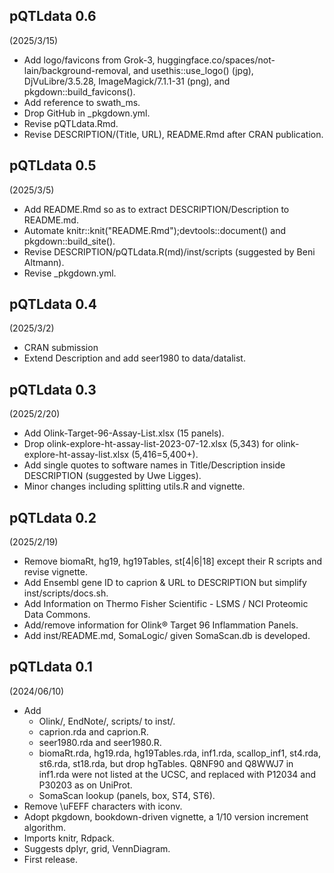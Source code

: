 ## pQTLdata 0.6

(2025/3/15)

* Add logo/favicons from Grok-3, huggingface.co/spaces/not-lain/background-removal, and usethis::use_logo() (jpg), DjVuLibre/3.5.28, ImageMagick/7.1.1-31 (png), and pkgdown::build_favicons().
* Add reference to swath_ms.
* Drop GitHub in _pkgdown.yml.
* Revise pQTLdata.Rmd.
* Revise DESCRIPTION/(Title, URL), README.Rmd after CRAN publication.

## pQTLdata 0.5

(2025/3/5)

* Add README.Rmd so as to extract DESCRIPTION/Description to README.md.
* Automate knitr::knit("README.Rmd");devtools::document() and pkgdown::build_site().
* Revise DESCRIPTION/pQTLdata.R(md)/inst/scripts (suggested by Beni Altmann).
* Revise _pkgdown.yml.

## pQTLdata 0.4

(2025/3/2)

* CRAN submission
* Extend Description and add seer1980 to data/datalist.

## pQTLdata 0.3

(2025/2/20)

* Add Olink-Target-96-Assay-List.xlsx (15 panels).
* Drop olink-explore-ht-assay-list-2023-07-12.xlsx (5,343) for olink-explore-ht-assay-list.xlsx (5,416=5,400+).
* Add single quotes to software names in Title/Description inside DESCRIPTION (suggested by Uwe Ligges).
* Minor changes including splitting utils.R and vignette.

## pQTLdata 0.2

(2025/2/19)

* Remove biomaRt, hg19, hg19Tables, st[4|6|18] except their R scripts and revise vignette.
* Add Ensembl gene ID to caprion & URL to DESCRIPTION but simplify inst/scripts/docs.sh.
* Add Information on Thermo Fisher Scientific - LSMS / NCI Proteomic Data Commons.
* Add/remove information for Olink® Target 96 Inflammation Panels.
* Add inst/README.md, SomaLogic/ given SomaScan.db is developed.

## pQTLdata 0.1

(2024/06/10)

* Add
    - Olink/, EndNote/, scripts/ to inst/.
    - caprion.rda and caprion.R.
    - seer1980.rda and seer1980.R.
    - biomaRt.rda, hg19.rda, hg19Tables.rda, inf1.rda, scallop_inf1, st4.rda, st6.rda, st18.rda, but drop hgTables.
      Q8NF90 and Q8WWJ7 in inf1.rda were not listed at the UCSC, and replaced with P12034 and P30203 as on UniProt.
    - SomaScan lookup (panels, box, ST4, ST6).
* Remove \uFEFF characters with iconv.
* Adopt pkgdown, bookdown-driven vignette, a 1/10 version increment algorithm.
* Imports knitr, Rdpack.
* Suggests dplyr, grid, VennDiagram.
* First release.
